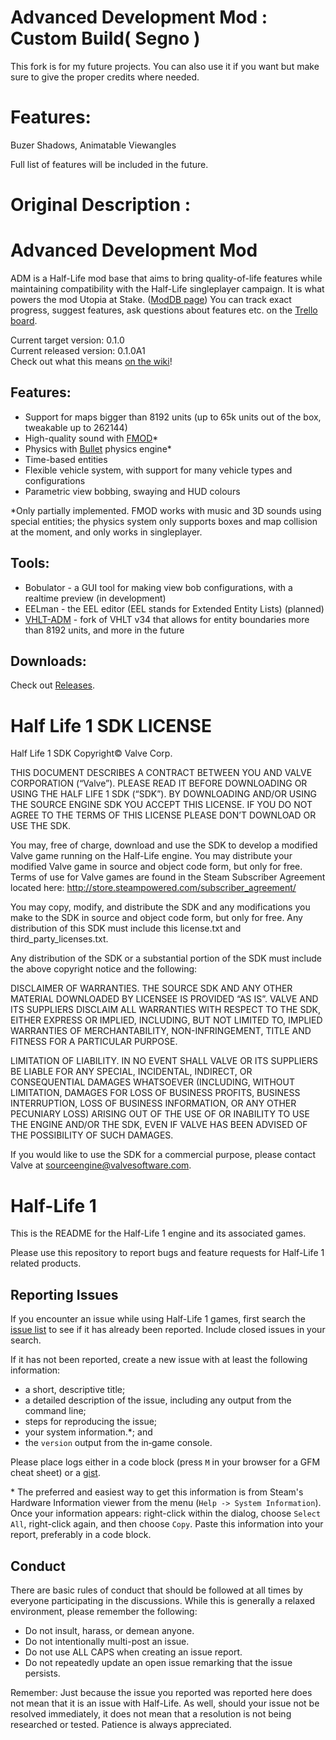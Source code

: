 Advanced Development Mod : Custom Build( Segno )
================================================
This fork is for my future projects. You can also use it if you want but make sure to give the proper credits where needed.

Features:
=========
Buzer Shadows,
Animatable Viewangles

Full list of features will be included in the future.

Original Description :
======================
Advanced Development Mod
======================

ADM is a Half-Life mod base that aims to bring quality-of-life features while maintaining compatibility with the Half-Life singleplayer campaign. It is what powers the mod Utopia at Stake. ([ModDB page](https://www.moddb.com/mods/admerthegame)) 
You can track exact progress, suggest features, ask questions about features etc. on the [Trello board](https://trello.com/b/mbpXU4ff).

Current target version: 0.1.0  
Current released version: 0.1.0A1  
Check out what this means [on the wiki](https://github.com/Admer456/halflife-ADM/wiki)!  

## **Features:**

- Support for maps bigger than 8192 units (up to 65k units out of the box, tweakable up to 262144)
- High-quality sound with [FMOD](https://www.fmod.com/studio)*
- Physics with [Bullet](https://github.com/bulletphysics/bullet3) physics engine*
- Time-based entities
- Flexible vehicle system, with support for many vehicle types and configurations
- Parametric view bobbing, swaying and HUD colours

\*Only partially implemented. FMOD works with music and 3D sounds using special entities; the physics system only supports boxes and map collision at the moment, and only works in singleplayer.

## **Tools:**

- Bobulator - a GUI tool for making view bob configurations, with a realtime preview (in development)
- EELman - the EEL editor (EEL stands for Extended Entity Lists) (planned)
- [VHLT-ADM](https://github.com/Admer456/VHLT-ADM) - fork of VHLT v34 that allows for entity boundaries more than 8192 units, and more in the future

## **Downloads:**

Check out [Releases](https://github.com/Admer456/halflife-ADM/releases).   

Half Life 1 SDK LICENSE
======================

Half Life 1 SDK Copyright© Valve Corp.  

THIS DOCUMENT DESCRIBES A CONTRACT BETWEEN YOU AND VALVE CORPORATION (“Valve”).  PLEASE READ IT BEFORE DOWNLOADING OR USING THE HALF LIFE 1 SDK (“SDK”). BY DOWNLOADING AND/OR USING THE SOURCE ENGINE SDK YOU ACCEPT THIS LICENSE. IF YOU DO NOT AGREE TO THE TERMS OF THIS LICENSE PLEASE DON’T DOWNLOAD OR USE THE SDK.

You may, free of charge, download and use the SDK to develop a modified Valve game running on the Half-Life engine.  You may distribute your modified Valve game in source and object code form, but only for free. Terms of use for Valve games are found in the Steam Subscriber Agreement located here: http://store.steampowered.com/subscriber_agreement/ 

You may copy, modify, and distribute the SDK and any modifications you make to the SDK in source and object code form, but only for free.  Any distribution of this SDK must include this license.txt and third_party_licenses.txt.  
 
Any distribution of the SDK or a substantial portion of the SDK must include the above copyright notice and the following: 

DISCLAIMER OF WARRANTIES.  THE SOURCE SDK AND ANY OTHER MATERIAL DOWNLOADED BY LICENSEE IS PROVIDED “AS IS”.  VALVE AND ITS SUPPLIERS DISCLAIM ALL WARRANTIES WITH RESPECT TO THE SDK, EITHER EXPRESS OR IMPLIED, INCLUDING, BUT NOT LIMITED TO, IMPLIED WARRANTIES OF MERCHANTABILITY, NON-INFRINGEMENT, TITLE AND FITNESS FOR A PARTICULAR PURPOSE.  

LIMITATION OF LIABILITY.  IN NO EVENT SHALL VALVE OR ITS SUPPLIERS BE LIABLE FOR ANY SPECIAL, INCIDENTAL, INDIRECT, OR CONSEQUENTIAL DAMAGES WHATSOEVER (INCLUDING, WITHOUT LIMITATION, DAMAGES FOR LOSS OF BUSINESS PROFITS, BUSINESS INTERRUPTION, LOSS OF BUSINESS INFORMATION, OR ANY OTHER PECUNIARY LOSS) ARISING OUT OF THE USE OF OR INABILITY TO USE THE ENGINE AND/OR THE SDK, EVEN IF VALVE HAS BEEN ADVISED OF THE POSSIBILITY OF SUCH DAMAGES.  
 
 
If you would like to use the SDK for a commercial purpose, please contact Valve at sourceengine@valvesoftware.com.


Half-Life 1
======================

This is the README for the Half-Life 1 engine and its associated games.

Please use this repository to report bugs and feature requests for Half-Life 1 related products.

Reporting Issues
----------------

If you encounter an issue while using Half-Life 1 games, first search the [issue list](https://github.com/ValveSoftware/halflife/issues) to see if it has already been reported. Include closed issues in your search.

If it has not been reported, create a new issue with at least the following information:

- a short, descriptive title;
- a detailed description of the issue, including any output from the command line;
- steps for reproducing the issue;
- your system information.\*; and
- the `version` output from the in‐game console.

Please place logs either in a code block (press `M` in your browser for a GFM cheat sheet) or a [gist](https://gist.github.com).

\* The preferred and easiest way to get this information is from Steam's Hardware Information viewer from the menu (`Help -> System Information`). Once your information appears: right-click within the dialog, choose `Select All`, right-click again, and then choose `Copy`. Paste this information into your report, preferably in a code block.

Conduct
-------


There are basic rules of conduct that should be followed at all times by everyone participating in the discussions.  While this is generally a relaxed environment, please remember the following:

- Do not insult, harass, or demean anyone.
- Do not intentionally multi-post an issue.
- Do not use ALL CAPS when creating an issue report.
- Do not repeatedly update an open issue remarking that the issue persists.

Remember: Just because the issue you reported was reported here does not mean that it is an issue with Half-Life.  As well, should your issue not be resolved immediately, it does not mean that a resolution is not being researched or tested.  Patience is always appreciated.
